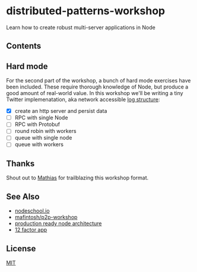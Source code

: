 # distributed-patterns-workshop
Learn how to create robust multi-server applications in Node

## Contents

## Hard mode
For the second part of the workshop, a bunch of hard mode exercises have been
included. These require thorough knowledge of Node, but produce a good amount
of real-world value. In this workshop we'll be writing a tiny Twitter
implemenatation, aka network accessible [log structure][log]:
- [x] create an http server and persist data
- [ ] RPC with single Node
- [ ] RPC with Protobuf
- [ ] round robin with workers
- [ ] queue with single node
- [ ] queue with workers

## Thanks
Shout out to [Mathias](https://github.com/mafintosh) for trailblazing this
workshop format.

## See Also
- [nodeschool.io](https://nodeschool.io)
- [mafintosh/p2p-workshop](https://github.com/mafintosh/p2p-workshop)
- [production ready node architecture](https://www.youtube.com/watch?v=9Qg9q5ABsvE)
- [12 factor app](http://12factor.net/)

## License
[MIT](https://tldrlegal.com/license/mit-license)

[log]: https://engineering.linkedin.com/distributed-systems/log-what-every-software-engineer-should-know-about-real-time-datas-unifying

